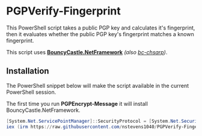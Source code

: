 # PGPVerify-Fingerprint
This PowerShell script takes a public PGP key and calculates it's fingerprint, then it evaluates whether the public PGP key's fingerprint matches a known fingerprint.  
  
This script uses **[BouncyCastle.NetFramework](https://www.nuget.org/packages/BouncyCastle.NetFramework/)** *(also [bc-chsarp](https://github.com/bcgit/bc-csharp))*.  
  
## Installation
The PowerShell snippet below will make the script available in the current PowerShell session.  
  
The first time you run **PGPEncrypt-Message** it will install BouncyCastle.NetFramework.  
```ps1
[System.Net.ServicePointManager]::SecurityProtocol = [System.Net.SecurityProtocolType]::Tls12
iex (irm https://raw.githubusercontent.com/nstevens1040/PGPVerify-Fingerprint/main/PGPVerify-Fingerprint.ps1)
```
